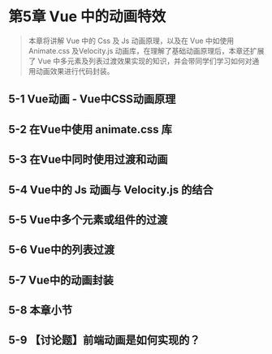 # 第5章 Vue 中的动画特效

> 本章将讲解 Vue 中的 Css 及 Js 动画原理，以及在 Vue 中如使用 Animate.css 及Velocity.js 动画库，在理解了基础动画原理后，本章还扩展了 Vue 中多元素及列表过渡效果实现的知识，并会带同学们学习如何对通用动画效果进行代码封装。




## 5-1 Vue动画 - Vue中CSS动画原理

## 5-2 在Vue中使用 animate.css 库

## 5-3 在Vue中同时使用过渡和动画

## 5-4 Vue中的 Js 动画与 Velocity.js 的结合

## 5-5 Vue中多个元素或组件的过渡

## 5-6 Vue中的列表过渡

## 5-7 Vue中的动画封装

## 5-8 本章小节

## 5-9 【讨论题】前端动画是如何实现的？